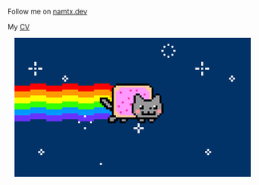 Follow me on [namtx.dev](https://namtx.dev/)

My [CV](https://cv.namtx.dev)

<p align="center">
	<img src="https://github.com/namtx/namtx/blob/master/nyan.gif?raw=true">
</p>
